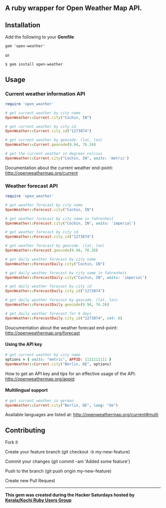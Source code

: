 ## A ruby wrapper for Open Weather Map API.

## Installation

Add the following to your **Gemfile**

    gem 'open-weather'

  or

    $ gem install open-weather

## Usage


### Current weather information API

```ruby
require 'open_weather'

# get current weather by city name
OpenWeather::Current.city("Cochin, IN")

# get current weather by city id
OpenWeather::Current.city_id("1273874")

# get current weather by geocode. (lat, lon)
OpenWeather::Current.geocode(9.94, 76.26)

# get the current weather in degrees celsius
OpenWeather::Current.city("Cochin, IN", units: 'metric')
```

Documentation about the current weather end-point:
http://openweathermap.org/current


### Weather forecast API

```ruby
require 'open_weather'

# get weather forecast by city name
OpenWeather::Forecast.city("Cochin, IN")

# get weather forecast by city name in fahrenheit
OpenWeather::Forecast.city("Cochin, IN", units: 'imperial')

# get weather forecast by city id
OpenWeather::Forecast.city_id("1273874")

# get weather forecast by geocode. (lat, lon)
OpenWeather::Forecast.geocode(9.94, 76.26)

# get daily weather forecast by city name
OpenWeather::ForecastDaily.city("Cochin, IN")

# get daily weather forecast by city name in fahrenheit
OpenWeather::ForecastDaily.city("Cochin, IN", units: 'imperial')

# get daily weather forecast by city id
OpenWeather::ForecastDaily.city_id("1273874")

# get daily weather forecast by geocode. (lat, lon)
OpenWeather::ForecastDaily.geocode(9.94, 76.26)

# get daily weather forecast for 6 days
OpenWeather::ForecastDaily.city_id("1273874", cnt: 6)
```

Doucumentation about the weather forecast end-point:
http://openweathermap.org/forecast

#### Using the API key

```ruby
# get current weather by city name
options = { units: "metric", APPID: 1111111111 }
OpenWeather::Current.city("Berlin, DE", options)
```

How to get an API key and tips for an effective usage of the API:
http://openweathermap.org/appid

#### Multilingual support

```ruby
# get current weather in german
OpenWeather::Current.city("Berlin, DE", lang: "de")
```

Available languages are listed at:
http://openweathermap.org/current#multi


## Contributing

  Fork it

  Create your feature branch (git checkout -b my-new-feature)

  Commit your changes (git commit -am 'Added some feature')

  Push to the branch (git push origin my-new-feature)

  Create new Pull Request

--------

**This gem was created during the Hacker Saturdays hosted by [Kerala/Kochi Ruby Users Group](https://krug.github.io)**
